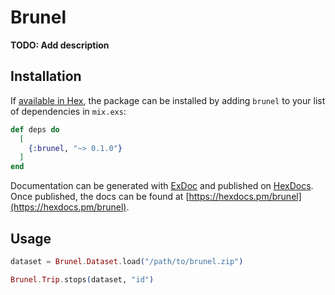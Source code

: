 # Brunel

**TODO: Add description**

## Installation

If [available in Hex](https://hex.pm/docs/publish), the package can be installed
by adding `brunel` to your list of dependencies in `mix.exs`:

```elixir
def deps do
  [
    {:brunel, "~> 0.1.0"}
  ]
end
```

Documentation can be generated with [ExDoc](https://github.com/elixir-lang/ex_doc)
and published on [HexDocs](https://hexdocs.pm). Once published, the docs can
be found at [https://hexdocs.pm/brunel](https://hexdocs.pm/brunel).

## Usage

```elixir
dataset = Brunel.Dataset.load("/path/to/brunel.zip")

Brunel.Trip.stops(dataset, "id")
```
